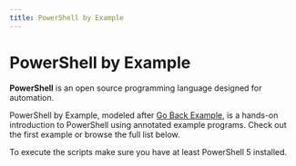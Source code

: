 ```yaml
---
title: PowerShell by Example
---
```


# PowerShell by Example

**PowerShell** is an open source programming language designed for automation.

PowerShell by Example, modeled after [Go Back Example](https://gobyexample.com/), is a hands-on introduction to PowerShell using annotated example programs. Check out the first example or browse the full list below.

To execute the scripts make sure you have at least PowerShell 5 installed.

